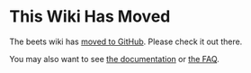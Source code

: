 # This Wiki Has Moved #

The beets wiki has [moved to GitHub](https://github.com/sampsyo/beets/wiki). Please check it out there.

You may also want to see [the documentation](http://beets.readthedocs.org/) or [the FAQ](https://github.com/sampsyo/beets/wiki/FAQ).